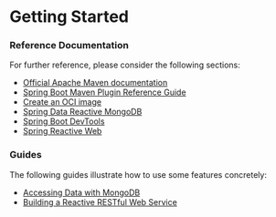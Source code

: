 # Getting Started

### Reference Documentation
For further reference, please consider the following sections:

* [Official Apache Maven documentation](https://maven.apache.org/guides/index.html)
* [Spring Boot Maven Plugin Reference Guide](https://docs.spring.io/spring-boot/docs/3.1.4/maven-plugin/reference/html/)
* [Create an OCI image](https://docs.spring.io/spring-boot/docs/3.1.4/maven-plugin/reference/html/#build-image)
* [Spring Data Reactive MongoDB](https://docs.spring.io/spring-boot/docs/3.1.4/reference/htmlsingle/index.html#data.nosql.mongodb)
* [Spring Boot DevTools](https://docs.spring.io/spring-boot/docs/3.1.4/reference/htmlsingle/index.html#using.devtools)
* [Spring Reactive Web](https://docs.spring.io/spring-boot/docs/3.1.4/reference/htmlsingle/index.html#web.reactive)

### Guides
The following guides illustrate how to use some features concretely:

* [Accessing Data with MongoDB](https://spring.io/guides/gs/accessing-data-mongodb/)
* [Building a Reactive RESTful Web Service](https://spring.io/guides/gs/reactive-rest-service/)

